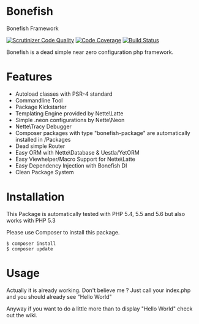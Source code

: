 Bonefish
========

Bonefish Framework

[![Scrutinizer Code Quality](https://scrutinizer-ci.com/g/AValnar/Bonefish/badges/quality-score.png?b=master)](https://scrutinizer-ci.com/g/AValnar/Bonefish/?branch=master) [![Code Coverage](https://scrutinizer-ci.com/g/AValnar/Bonefish/badges/coverage.png?b=master)](https://scrutinizer-ci.com/g/AValnar/Bonefish/?branch=master)  [![Build Status](https://scrutinizer-ci.com/g/AValnar/Bonefish/badges/build.png?b=master)](https://scrutinizer-ci.com/g/AValnar/Bonefish/build-status/master)

Bonefish is a dead simple near zero configuration php framework.

Features
========
- Autoload classes with PSR-4 standard
- Commandline Tool
- Package Kickstarter
- Templating Engine provided by Nette\Latte
- Simple .neon configurations by Nette\Neon
- Nette\Tracy Debugger
- Composer packages with type "bonefish-package" are automatically installed in /Packages
- Dead simple Router
- Easy ORM with Nette\Database & Uestla/YetORM
- Easy Viewhelper/Macro Support for Nette\Latte
- Easy Dependency Injection with Bonefish DI
- Clean Package System

Installation
============
This Package is automatically tested with PHP 5.4, 5.5 and 5.6 but also works with PHP 5.3

Please use Composer to install this package.
```shell
$ composer install
$ composer update
```

Usage
=====
Actually it is already working.
Don't believe me ?
Just call your index.php and you should already see "Hello World"

Anyway if you want to do a little more than to display "Hello World" check out the wiki.
